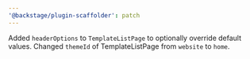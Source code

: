 ```yaml
---
'@backstage/plugin-scaffolder': patch
---
```


Added `headerOptions` to `TemplateListPage` to optionally override default values.
Changed `themeId` of TemplateListPage from `website` to `home`.
